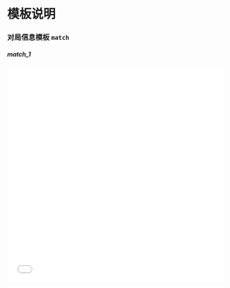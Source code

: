 # 模板说明

### 对局信息模板 `match`

##### match_1


<!-- <div id="iframe-container" style="position: relative; height: 1000px; overflow: hidden;">
    <iframe
        id="scaled-iframe"
        src="./html/zh-CN_match_1.html"
        style="
            position: absolute;
            transform-origin: top left;
            border: none;
            overflow: hidden;
        "
    ></iframe>
</div> -->

<!-- <script>
  let iframeWidth;
  let iframeHeight;
  let iframeAspectRatio;
    function resizeIframe() {
        const iframe = document.getElementById('scaled-iframe');
        const container = document.getElementById('iframe-container');
        iframeWidth = iframeWidth ?? iframe.contentWindow.document.body.scrollWidth;
        iframeHeight = iframeHeight ?? iframe.contentWindow.document.body.scrollHeight;
        iframeAspectRatio = iframeAspectRatio ?? iframeWidth / iframeHeight;
        const containerWidth = container.clientWidth;
        const containerHeight = containerWidth / iframeAspectRatio;
        
        iframe.style.width=`${containerWidth}px`;
        container.style.height=iframe.style.height=`${containerHeight}px`;
        iframe.contentWindow.document.body.style.transform = `scale(${containerWidth/iframeWidth-0.02})`
        iframe.contentWindow.document.body.style.transformOrigin = `0 0`
        iframe.contentWindow.document.body.style.overflow = "hidden"
    }

    window.addEventListener('load', resizeIframe);
    window.addEventListener('resize', resizeIframe);
    window.onload=resizeIframe;
</script> -->

<iframe src="./html/zh-CN_match_1.html" width="100%" height="500px" frameborder="0">
</iframe>
